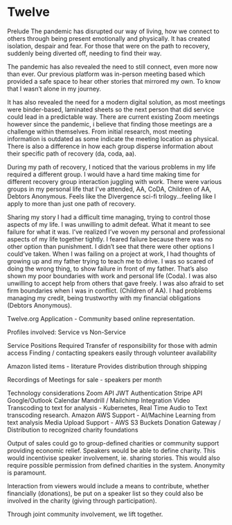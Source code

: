 # Twelve
Prelude
The pandemic has disrupted our way of living, how we connect to others through being present emotionally and physically. It has created isolation, despair and fear. For those that were on the path to recovery, suddenly being diverted off, needing to find their way.

The pandemic has also revealed the need to still connect, even more now than ever. Our previous platform was in-person meeting based which provided a safe space to hear other stories that mirrored my own. To know that I wasn’t alone in my journey. 

It has also revealed the need for a modern digital solution, as most meetings were binder-based, laminated sheets so the next person that did service could lead in a predictable way.   There are current existing Zoom meetings however since the pandemic, i believe that finding those meetings are a challenge within themselves. From initial research, most meeting information is outdated as some indicate the meeting location as physical. There is also a difference in how each group disperse information about their specific path of recovery (da, coda, aa).

During my path of recovery, I noticed that the various problems in my life required a different group. I would have a hard time making time for different recovery group interaction juggling with work. There were various groups in my personal life that I’ve attended, AA, CoDA, Children of AA, Debtors Anonymous. Feels like the Divergence sci-fi trilogy...feeling like I apply to more than just one path of recovery. 

Sharing my story
I had a difficult time managing, trying to control those aspects of my life. I was unwilling to admit defeat. What it meant to see failure for what it was. I’ve realized I’ve woven my personal and professional aspects of my life together tightly. I feared failure because there was no other option than punishment. I didn’t see that there were other options I could’ve taken. When I was failing on a project at work, I had thoughts of growing up and my father trying to teach me to drive. I was so scared of doing the wrong thing, to show failure in front of my father. That’s also shown my poor boundaries with work and personal life (Coda).  I was also unwilling to accept help from others that gave freely. I was also afraid to set firm boundaries when I was in conflict. (Children of AA). I had problems managing my credit, being trustworthy with my financial obligations (Debtors Anonymous).





Twelve.org Application - Community based online representation.

Profiles involved:
Service vs Non-Service

Service Positions Required
Transfer of responsibility for those with admin access
Finding / contacting speakers easily through volunteer availability

Amazon listed items - literature
Provides distribution through shipping

Recordings of Meetings for sale - speakers per month

Technology considerations
Zoom API
JWT Authentication
Stripe API
Google/Outlook Calendar
Mandrill / Mailchimp Integration
Video Transcoding to text for analysis - Kubernetes, Real Time Audio to Text transcoding research.
Amazon AWS Support - AI/Machine Learning from text analysis
Media Upload Support - AWS S3 Buckets
Donation Gateway / Distribution to recognized charity foundations


Output of sales could go to group-defined charities or community support providing economic relief. Speakers would be able to define charity. This would incentivise speaker involvement, ie. sharing stories. This would also require possible permission from defined charities in the system. Anonymity is paramount.

Interaction from viewers would include a means to contribute, whether financially (donations), be put on a speaker list so they could also be involved in the charity (giving through participation).

Through joint community involvement, we lift together.
